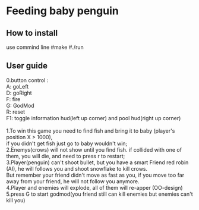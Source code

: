 # Feeding baby penguin
## How to install
use commind line #make
                 #./run
## User guide 
0.button control : <br/>A: goLeft<br/>
                   D: goRight<br/>
                   F: fire <br/>
                   G: GodMod<br/>
                   R: reset<br/>
                   F1: toggle information hud(left up corner) and pool hud(right up corner)<br/><br/>
1.To win this game you need to find fish and bring it to baby (player's position X > 1000), <br/>if you didn't get fish just go to baby wouldn't win;<br/>
2.Enemys(crows) will not show until you find fish. if collided with one of them, you will die, and need to press r to restart;<br/>
3.Player(penguin) can't shoot bullet, but you have a smart Friend red robin (AI), he will follows you and shoot snowflake to kill crows. <br/>
  But remember your friend didn't move as fast as you, if you move too far away from your friend, he will not follow you anymore.<br/>
4.Player and enemies will explode, all of them will re-apper (OO-design)<br/>
5.press G to start godmod(you friend still can kill enemies but enemies can't kill you)<br/>
